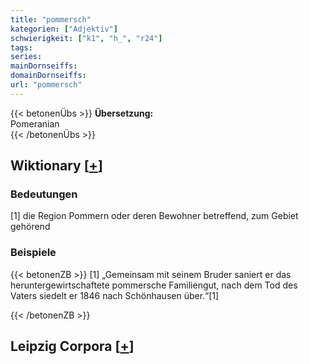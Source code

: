 ```yaml
---
title: "pommersch"
kategorien: ["Adjektiv"]
schwierigkeit: ["k1", "h_", "r24"]
tags:
series:
mainDornseiffs:
domainDornseiffs:
url: "pommersch"
---
```


{{< betonenÜbs >}}
**Übersetzung:**  
Pomeranian  
{{< /betonenÜbs >}}

## Wiktionary [[+](https://de.wiktionary.org/wiki/pommersch)]

### Bedeutungen
[1] die Region Pommern oder deren Bewohner betreffend, zum Gebiet gehörend  

### Beispiele
{{< betonenZB >}}
[1] „Gemeinsam mit seinem Bruder saniert er das heruntergewirtschaftete pommersche Familiengut, nach dem Tod des Vaters siedelt er 1846 nach Schönhausen über.“[1]  

{{< /betonenZB >}}

## Leipzig Corpora [[+](https://corpora.uni-leipzig.de/en/res?word=pommersch&corpusId=deu_newscrawl-public_2018)]

